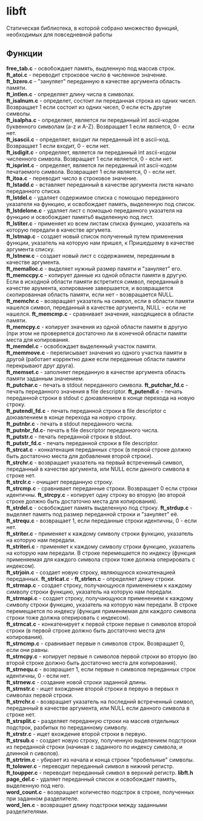 # libft

Статическая библиотека, в которой собрано множество функций, необходимых для повседневной работы

## Функции
**free_tab.c** - освобождает память, выдленную под массив строк.  
**ft_atoi.c** - переводит строковое число в численное значение.  
**ft_bzero.c** - "зануляет" переданную в качестве аргумента область памяти.  
**ft_intlen.c** - определяет длину числа в символах.  
**ft_isalnum.c** - определет, состоит ли переданная строка из одних чисел. Возвращает 1 если состоит из одних чисел, 0 если есть другие символы.  
**ft_isalpha.c** - определяет, является ли переданный int ascii-кодом буквенного символам (a-z и A-Z). Возвращает 1 если является, 0 - если нет.    
**ft_isascii.c** - определяет, входит ли переданный int в ascii-код. Возвращает 1 если входит, 0 - если нет.  
**ft_isdigit.c** - определяет, является ли переданный int ascii-кодом численного символа. Возвращает 1 если является, 0 - если нет.  
**ft_isprint.c** - определяет, является ли переданный int ascii-кодом печатаемого символа. Возвращает 1 если является, 0 - если нет.  
**ft_itoa.c** - переводит число в строковое значение.  
**ft_lstadd.c** - вставляет переданный в качестве аргумента листв начало переданного списка.  
**ft_lstdel.c** - удаляет содержимое списка с помощью переданного указателя на функцию, и освобождает память, выделенную под список.  
**ft_lstdelone.c** - удаляет лист с помощью переданного указателя на функцию и освобождает памятьб выделенную под лист.  
**ft_lstiter.c** - применяет ко всем листам списка функцию, указатель на которую передали в качестве аргумета.  
**ft_lstmap.c** - создает новый список полученный путем применения функции, указатель на которую нам пришел, к Пришедшему в качестве аргумента списку.  
**ft_lstnew.c** - создает новый лист с содержанием, переданным в качестве аргумента.  
**ft_memalloc.c** - выделяет нужный размер памяти и "зануляет" его.  
**ft_memccpy.c** - копирует данные из одной области памяти в другую. Если в исходной области памяти встретится символ, переданный в качестве арумента, копирование завершается, и возвращается скопированная область памяти, если нет - возвращается NULL.  
**ft_memchr.c** - возвращает указатель на символ, если в области памяти нашелся символ, переданный в качестве аргумента, NULL - если не нашелся.
**ft_memcmp.c** - сравнивает значения, находящиеся в области памяти.  
**ft_memcpy.c** - копирует значения из одной области памяти в другую (при этом не проверяется достаточно ли в конечной области памяти места для копирования.   
**ft_memdel.c** - освобождает выделенный участок памяти.  
**ft_memmove.c** - переписывает значения из одного участка памяти в другой (работает корректно даже если переданные области памяти перекрывают друг друга).  
**ft_memset.c** - заполняет переданную в качестве аргумента область памяти заданным значением.  
**ft_putchar.c** - печать в stdout переданного символа.
**ft_putchar_fd.c** - печать переданного значения в file descriptor.
**ft_putendl.c** - печать переданной строки в stdout с доюавлением в конце перехода на новую строку.  
**ft_putendl_fd.c** - печать переданной строки в file descriptor с доюавлением в конце перехода на новую строку.  
**ft_putnbr.c** - печать в stdout переданного числа.  
**ft_putnbr_fd.c**- печать в file descriptor переданного числа.  
**ft_putstr.c** - печать переданной строки в stdout.  
**ft_putstr_fd.c** - печать переданной строки в file descriptor.  
**ft_strcat.c** - конкатенация переданных строк (в первой строке должно быть достаточно места для добавления второй строки).  
**ft_strchr.c** - возвращает указатель на первый встреченный символ, переданный в качестве аргумента, или NULL если данного символа в строке нет.  
**ft_strclr.c** - очищает переданную строку.  
**ft_strcmp.c** - сравнивает переданные строки. Возвращает 0 если строки идентичны.
**ft_strcpy.c** - копирует одну строку во вторую (во второй строке должно быть достаточно места для копирования).  
**ft_strdel.c** - освобождает память выделенную под строку.
**ft_strdup.c** - выделяет память под размер переданной строки и "зануляет" её.  
**ft_strequ.c** - возвращает 1, если переданные строки идентичны, 0 - если нет.  
**ft_striter.c** - применяет к каждому символу строки функцию, указатель на которую нам передали.  
**ft_striteri.c** - применяет к каждому символу строки функцию, указатель на которую нам передали. В строке перемещается по индексу (функция применяемая для каждого символа строки тоже должна оперировать с индексом).  
**ft_strjoin.c** - создает новую строку, являющуюся конкатенацией переданных.
**ft_strlcat.c** - 
**ft_strlen.c** - определяет длину строки.
**ft_strmap.c** - создает строку, получающуюся применением к каждому символу строки функцию, указатель на которую нам передали. 
**ft_strmapi.c** - создает строку, получающуюся применением к каждому символу строки функцию, указатель на которую нам передали. В строке перемещается по индексу (функция применяемая для каждого символа строки тоже должна оперировать с индексом).  
**ft_strncat.c** - конкатенирует к первой строке первые n символов второй строки (в первой строке должно быть достаточно места для копирования).  
**ft_strncmp.c** - сравнивает первые n символов строк. Возвращает 0, если они равны.  
**ft_strncpy.c** - копирует первые n символов первой строки во вторую (во второй строке должно быть достаточно места для копирования).  
**ft_strnequ.c** - возвращает 1, если первые n символов переданных строк идентичны, 0 - если нет.  
**ft_strnew.c** - создание новой строки заданной длины.  
**ft_strnstr.c** - ищет вхождение второй строки в первую в первых n символах первой строки.  
**ft_strrchr.c** - возвращает указатель на последний встреченный символ, переданный в качестве аргумента, или NULL если данного символа в строке нет.  
**ft_strsplit.c** - разделяет переданную строки на массив отдельных подстрок, разбитых по переданному символу.  
**ft_strstr.c** - ищет вхождение второй строки в первую.  
**ft_strsub.c** - создает новую строку, полученную выделением подстроки из переданной строки (начиная с заданного по индексу символа, и длинной n сиволов).   
**ft_strtrim.c** - убирает из начала и конца строки "пробельные" символы.  
**ft_tolower.c** - переводит переданный символ в нижний регистр.  
**ft_toupper.c** -  переводит переданный символ в верхний регистр.
**libft.h**
**page_del.c** - удаляет переданный список и освобождает память, выделенную под него.  
**word_count.c** - возвращает количество подстрок в строке, полученных при заданном разделителе.  
**word_len.c** - возвращает длину подстроки между заданными разделителями.  


